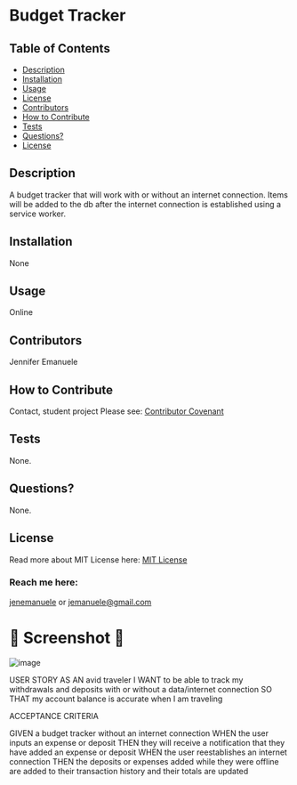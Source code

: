 # Budget Tracker
  ## Table of Contents
  * [Description](#description)
  * [Installation](#installation)
  * [Usage](#usage)
  * [License](#license)
  * [Contributors](#contributors)
  * [How to Contribute](#how-to-contribute)
  * [Tests](#tests)
  * [Questions?](#questions)
  * [License](#license)
  ## Description
  A budget tracker that will work with or without an internet connection.  Items will be added to the db after the internet connection is established using a service worker.
  ## Installation
  None
  ## Usage
  Online 
  ## Contributors
  Jennifer Emanuele
  ## How to Contribute
  Contact, student project
  Please see: [Contributor Covenant](https://www.contributor-covenant.org/)
  ## Tests
  None.
  ## Questions?
  None.
  ## License
  Read more about MIT License here:
  [MIT License](https://opensource.org/licenses/MIT)
  ### Reach me here:
  [jenemanuele](https://github.com/jenemanuele) 
  or jemanuele@gmail.com
  #  💜 Screenshot 💜 
 ![image](https://user-images.githubusercontent.com/91485484/159188156-8bbdf0c2-1d0d-4a79-87b1-666cd6d5799c.png)
 

USER STORY
AS AN avid traveler
I WANT to be able to track my withdrawals and deposits with or without a data/internet connection
SO THAT my account balance is accurate when I am traveling 

ACCEPTANCE CRITERIA

GIVEN a budget tracker without an internet connection
WHEN the user inputs an expense or deposit
THEN they will receive a notification that they have added an expense or deposit
WHEN the user reestablishes an internet connection
THEN the deposits or expenses added while they were offline are added to their transaction history and their totals are updated

